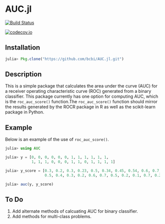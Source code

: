 # AUC.jl

[![Build Status](https://travis-ci.org/bcbi/AUC.jl.svg?branch=master)](https://travis-ci.org/bcbi/AUC.jl)

[![codecov.io](http://codecov.io/github/bcbi/AUC.jl/coverage.svg?branch=master)](http://codecov.io/github/bcbi/AUC.jl?branch=master)

## Installation
```julia
julia> Pkg.clone("https://github.com/bcbi/AUC.jl.git")
```


## Description
This is a simple package that calculates the area under the curve (AUC) for a receiver operating characteristic curve (ROC) generated from a binary classifier. This package currently has one option for computing AUC, which is the `roc_auc_score()` function.The `roc_auc_score()` function should mirror the results generated by the ROCR package in R as well as the scikit-learn package in Python.


## Example
Below is an example of the use of `roc_auc_score()`.

```julia
julia> using AUC

julia> y = [0, 0, 0, 0, 0, 0, 1, 1, 1, 1, 1, 1,
            1, 1, 1, 0, 0, 0, 1, 1, 0, 1, 1, 1, 1]

julia> y_score = [0.3, 0.2, 0.3, 0.23, 0.5, 0.34, 0.45, 0.54, 0.6, 0.7, 0.8, 0.65,
                  0.5, 0.4, 0.3, 0.2, 0.6, 0.7, 0.5, 0.2, 0.1, 0.7, 0.2, 0.7, 0.4]

julia> auc(y, y_score)
```

## To Do
 1. Add alternate methods of calcuating AUC for binary classifier.
 2. Add methods for multi-class problems.
